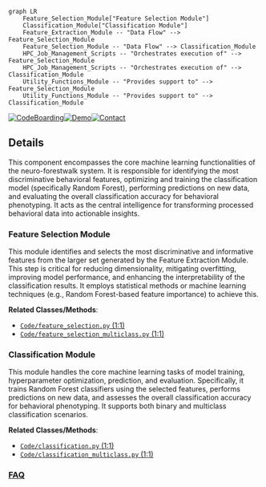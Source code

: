 ```mermaid
graph LR
    Feature_Selection_Module["Feature Selection Module"]
    Classification_Module["Classification Module"]
    Feature_Extraction_Module -- "Data Flow" --> Feature_Selection_Module
    Feature_Selection_Module -- "Data Flow" --> Classification_Module
    HPC_Job_Management_Scripts -- "Orchestrates execution of" --> Feature_Selection_Module
    HPC_Job_Management_Scripts -- "Orchestrates execution of" --> Classification_Module
    Utility_Functions_Module -- "Provides support to" --> Feature_Selection_Module
    Utility_Functions_Module -- "Provides support to" --> Classification_Module
```

[![CodeBoarding](https://img.shields.io/badge/Generated%20by-CodeBoarding-9cf?style=flat-square)](https://github.com/CodeBoarding/GeneratedOnBoardings)[![Demo](https://img.shields.io/badge/Try%20our-Demo-blue?style=flat-square)](https://www.codeboarding.org/demo)[![Contact](https://img.shields.io/badge/Contact%20us%20-%20contact@codeboarding.org-lightgrey?style=flat-square)](mailto:contact@codeboarding.org)

## Details

This component encompasses the core machine learning functionalities of the neuro-forestwalk system. It is responsible for identifying the most discriminative behavioral features, optimizing and training the classification model (specifically Random Forest), performing predictions on new data, and evaluating the overall classification accuracy for behavioral phenotyping. It acts as the central intelligence for transforming processed behavioral data into actionable insights.

### Feature Selection Module
This module identifies and selects the most discriminative and informative features from the larger set generated by the Feature Extraction Module. This step is critical for reducing dimensionality, mitigating overfitting, improving model performance, and enhancing the interpretability of the classification results. It employs statistical methods or machine learning techniques (e.g., Random Forest-based feature importance) to achieve this.


**Related Classes/Methods**:

- <a href="https://github.com/Roche/neuro-forestwalk/blob/main/Code/feature_selection.py#L1-L1" target="_blank" rel="noopener noreferrer">`Code/feature_selection.py` (1:1)</a>
- <a href="https://github.com/Roche/neuro-forestwalk/blob/main/Code/feature_selection_multiclass.py#L1-L1" target="_blank" rel="noopener noreferrer">`Code/feature_selection_multiclass.py` (1:1)</a>


### Classification Module
This module handles the core machine learning tasks of model training, hyperparameter optimization, prediction, and evaluation. Specifically, it trains Random Forest classifiers using the selected features, performs predictions on new data, and assesses the overall classification accuracy for behavioral phenotyping. It supports both binary and multiclass classification scenarios.


**Related Classes/Methods**:

- <a href="https://github.com/Roche/neuro-forestwalk/blob/main/Code/classification.py#L1-L1" target="_blank" rel="noopener noreferrer">`Code/classification.py` (1:1)</a>
- <a href="https://github.com/Roche/neuro-forestwalk/blob/main/Code/classification_multiclass.py#L1-L1" target="_blank" rel="noopener noreferrer">`Code/classification_multiclass.py` (1:1)</a>




### [FAQ](https://github.com/CodeBoarding/GeneratedOnBoardings/tree/main?tab=readme-ov-file#faq)